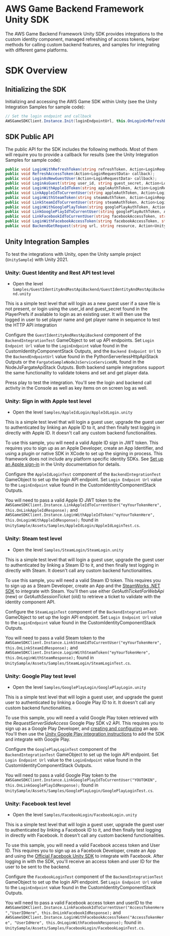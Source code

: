# AWS Game Backend Framework Unity SDK

The AWS Game Backend Framework Unity SDK provides integrations to the custom identity component, managed refreshing of access tokens, helper methods for calling custom backend features, and samples for integrating with different game platforms.

# SDK Overview

## Initializing the SDK

Initializing and accessing the AWS Game SDK within Unity (see the Unity Integration Samples for sample code):

```csharp
// Set the login endpoint and callback
AWSGameSDKClient.Instance.Init(loginEndpointUrl, this.OnLoginOrRefreshError);
```

## SDK Public API

The public API for the SDK includes the following methods. Most of them will require you to provide a callback for results (see the Unity Integration Samples for sample code):

```csharp
public void LoginWithRefreshToken(string refreshToken, Action<LoginRequestData> callback);
public void RefreshAccessToken(Action<LoginRequestData> callback);
public void LoginAsNewGuestUser(Action<LoginRequestData> callback);
public void LoginAsGuest(string user_id, string guest_secret, Action<LoginRequestData> callback);
public void LoginWithAppleIdToken(string appleAuthToken, Action<LoginRequestData> callback);
public void LinkAppleIdToCurrentUser(string appleAuthToken, Action<LoginRequestData> callback);
public void LoginWithSteamToken(string steamAuthToken, Action<LoginRequestData> callback);
public void LinkSteamIdToCurrentUser(string steamAuthToken, Action<LoginRequestData> callback);
public void LoginWithGooglePlayToken(string googlePlayAuthToken, Action<LoginRequestData> callback);
public void LinkGooglePlayIdToCurrentUser(string googlePlayAuthToken, Action<LoginRequestData> callback);
public void LinkFacebookIdToCurrentUser(string facebookAccessToken, string facebookUserId, Action<LoginRequestData> callback)
public void LoginWithFacebookAccessToken(string facebookAccessToken, string facebookUserId, Action<LoginRequestData> callback)
public void BackendGetRequest(string url, string resource, Action<UnityWebRequest> callback, Dictionary<string, string> getParameters = null);
```

## Unity Integration Samples

To test the integrations with Unity, open the Unity sample project (`UnitySample`) with Unity 2021.

### Unity: Guest Identity and Rest API test level

* Open the level `Samples/GuestIdentityAndRestApiBackend/GuestIdentityAndRestApiBackend.unity`

This is a simple test level that will login as a new guest user if a save file is not present, or login using the user_id and guest_secret found in the PlayerPrefs if available to login as an existing user. It will then use the logged in user to set player name and get player name in sequence to test the HTTP API integration

Configure the `GuestIdentityAndRestApiBackend` component of the `BackendIntegrationTest` GameObject to set up API endpoints. Set `Login Endpoint Url` value to the `LoginEndpoint` value found in the CustomIdentityComponentStack Outputs, and the `Backend Endpoint Url` to the `BackendEndpointUrl` value found in the PythonServerlessHttpApiStack Outputs or the `FargateSampleNodeJsServiceServiceURL` found in the NodeJsFargateApiStack Outputs. Both backend sample integrations support the same functionality to validate tokens and set and get player data.

Press play to test the integration. You'll see the login and backend call activity in the Console as well as key items on on screen log as well.

### Unity: Sign in with Apple test level

* Open the level `Samples/AppleIdLogin/AppleIdLogin.unity`

This is a simple test level that will login a guest user, upgrade the guest user to authenticated by linking an Apple ID to it, and then finally test logging in directly with Apple ID. It doesn't call any custom backend functionalities.

To use this sample, you will need a valid Apple ID sign in JWT token. This requires you to sign up as an Apple Developer, create an App Identifier, and using a plugin or native SDK in XCode to set up the signing in process. This framework does not include any platform specific identity SDKs. See [Set up an Apple sign-in](https://docs.unity.com/authentication/en/manual/set-up-apple-signin) in the Unity documentation for details.

Configure the `AppleIdLoginTest` component of the `BackendIntegrationTest` GameObject to set up the login API endpoint. Set `Login Endpoint Url` value to the `LoginEndpoint` value found in the CustomIdentityComponentStack Outputs.

You will need to pass a valid Apple ID JWT token to the `AWSGameSDKClient.Instance.LinkAppleIdToCurrentUser("eyYourTokenHere", this.OnLinkAppleIdResponse);` and `AWSGameSDKClient.Instance.LoginWithAppleIdToken("eyYourTokenHere", this.OnLoginWithAppleIdResponse);` found in `UnitySample/Assets/Samples/AppleIdLogin/AppleIdLoginTest.cs`.

### Unity: Steam test level

* Open the level `Samples/SteamLogin/SteamLogin.unity`

This is a simple test level that will login a guest user, upgrade the guest user to authenticated by linking a Steam ID to it, and then finally test logging in directly with Steam. It doesn't call any custom backend functionalities.

To use this sample, you will need a valid Steam ID token. This requires you to sign up as a Steam Developer, create an App and the [SteamWorks .NET SDK](https://steamworks.github.io/) to integrate with Steam. You'll then use either _GetAuthTicketForWebApi_ (new) or _GetAuthSessionTicket_ (old) to retrieve a ticket to validate with the identity component API.

Configure the `SteamLoginTest` component of the `BackendIntegrationTest` GameObject to set up the login API endpoint. Set `Login Endpoint Url` value to the `LoginEndpoint` value found in the CustomIdentityComponentStack Outputs.

You will need to pass a valid Steam token to the `AWSGameSDKClient.Instance.LinkSteamIdToCurrentUser("eyYourTokenHere", this.OnLinkSteamIdResponse);` and `AWSGameSDKClient.Instance.LoginWithSteamToken("eyYourTokenHere", this.OnLoginWithSteamResponse);` found in `UnitySample/Assets/Samples/SteamLogin/SteamLoginTest.cs`.

### Unity: Google Play test level

* Open the level `Samples/GooglePlayLogin/GooglePlayLogin.unity`

This is a simple test level that will login a guest user, and upgrade the guest user to authenticated by linking a Google Play ID to it. It doesn't call any custom backend functionalities.

To use this sample, you will need a valid Google Play token retrieved with the _RequestServerSideAccess_ Google Play SDK v2 API. This requires you to sign up as a Google Play Developer, and [creating and configuring](https://developers.google.com/games/services/console/enabling) an app. You'll then use the [Unity Google Play integration instructions](https://docs.unity.com/authentication/en-us/manual/platform-signin-google-play-games) to add the SDK and integrate with Google Play.

Configure the `GooglePlayLoginTest` component of the `BackendIntegrationTest` GameObject to set up the login API endpoint. Set `Login Endpoint Url` value to the `LoginEndpoint` value found in the CustomIdentityComponentStack Outputs.

You will need to pass a valid Google Play token to the `AWSGameSDKClient.Instance.LinkGooglePlayIdToCurrentUser("YOUTOKEN", this.OnLinkGooglePlayIdResponse);` found in `UnitySample/Assets/Samples/GooglePlayLogin/GooglePlayLoginTest.cs`.

### Unity: Facebook test level

* Open the level `Samples/FacebookLogin/FacebookLogin.unity`

This is a simple test level that will login a guest user, upgrade the guest user to authenticated by linking a Facebook ID to it, and then finally test logging in directly with Facebook. It doesn't call any custom backend functionalities.

To use this sample, you will need a valid Facebook access token and User ID. This requires you to sign up as a Facebook Developer, create an App and using the [Official Facebook Unity SDK](https://developers.facebook.com/docs/unity/) to integrate with Facebook. After logging in with the SDK, you'll receive an access token and user ID for the user to be sent to the backend.

Configure the `FacebookLoginTest` component of the `BackendIntegrationTest` GameObject to set up the login API endpoint. Set `Login Endpoint Url` value to the `LoginEndpoint` value found in the CustomIdentityComponentStack Outputs.

You will need to pass a valid Facebook access token and userID to the `AWSGameSDKClient.Instance.LinkFacebookIdToCurrentUser("AccessTokenHere","UserIDHere", this.OnLinkFacebookIdResponse);` and `AWSGameSDKClient.Instance.LoginWithFacebookAccessToken("AccessTokenHere", "UserIdHere", this.OnLoginWithFacebookResponse);` found in `UnitySample/Assets/Samples/FacebookLogin/FacebookLoginTest.cs`.




